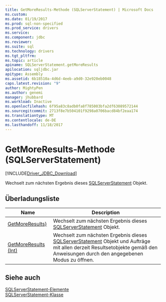 ```yaml
---
title: GetMoreResults-Methode (SQLServerStatement) | Microsoft Docs
ms.custom: 
ms.date: 01/19/2017
ms.prod: sql-non-specified
ms.prod_service: drivers
ms.service: 
ms.component: jdbc
ms.reviewer: 
ms.suite: sql
ms.technology: drivers
ms.tgt_pltfrm: 
ms.topic: article
apiname: SQLServerStatement.getMoreResults
apilocation: sqljdbc.jar
apitype: Assembly
ms.assetid: 6b18510a-4d6d-4eeb-a9d0-32e920eb0048
caps.latest.revision: "9"
author: MightyPen
ms.author: genemi
manager: jhubbard
ms.workload: Inactive
ms.openlocfilehash: 6f95a83c8adb0fa8f785003bfa2df63089572144
ms.sourcegitcommit: 2713f8e7b504101f9298a0706bacd84bf2eaa174
ms.translationtype: MT
ms.contentlocale: de-DE
ms.lasthandoff: 11/18/2017
---
```

# <a name="getmoreresults-method-sqlserverstatement"></a>GetMoreResults-Methode (SQLServerStatement)
[!INCLUDE[Driver_JDBC_Download](../../../includes/driver_jdbc_download.md)]

  Wechselt zum nächsten Ergebnis dieses [SQLServerStatement](../../../connect/jdbc/reference/sqlserverstatement-class.md) Objekt.  
  
## <a name="overload-list"></a>Überladungsliste  
  
|Name|Description|  
|----------|-----------------|  
|[GetMoreResults)](../../../connect/jdbc/reference/getmoreresults-method.md)|Wechselt zum nächsten Ergebnis dieses [SQLServerStatement](../../../connect/jdbc/reference/sqlserverstatement-class.md) Objekt.|  
|[GetMoreResults (Int)](../../../connect/jdbc/reference/getmoreresults-method-int.md)|Wechselt zum nächsten Ergebnis dieses [SQLServerStatement](../../../connect/jdbc/reference/sqlserverstatement-class.md) Objekt und Aufträge mit allen derzeit Resultsetobjekte gemäß den Anweisungen durch den angegebenen Modus zu öffnen.|  
  
## <a name="see-also"></a>Siehe auch  
 [SQLServerStatement-Elemente](../../../connect/jdbc/reference/sqlserverstatement-members.md)   
 [SQLServerStatement-Klasse](../../../connect/jdbc/reference/sqlserverstatement-class.md)  
  
  
